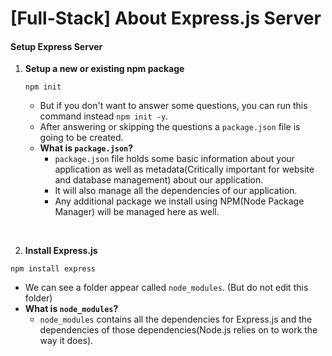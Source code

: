 # [Full-Stack] About Express.js Server

#### **Setup Express Server**

1. **Setup a new or existing npm package**

   ```
   npm init
   ```

   - But if you don't want to answer some questions, you can run this command instead ```npm init -y```.
   - After answering or skipping the questions a ```package.json``` file is going to be created.
   - **What is ```package.json```?**
     - ```package.json``` file holds some basic information about your application as well as metadata(Critically important for website and database management) about our application.
     - It will also manage all the dependencies of our application.
     - Any additional package we install using NPM(Node Package Manager) will be managed here as well.

<br/>

2.  **Install Express.js**

   ```
   npm install express
   ```

   - We can see a folder appear called ```node_modules```. (But do not edit this folder)
   - **What is ```node_modules```?**
     - ```node_modules``` contains all the dependencies for Express.js and the dependencies of those dependencies(Node.js relies on to work the way it does).